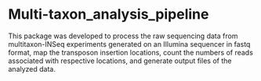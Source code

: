 # Multi-taxon_analysis_pipeline
This package was developed to process the raw sequencing data from multitaxon-INSeq experiments generated on an Illumina sequencer in fastq format, map the transposon insertion locations, count the numbers of reads associated with respective locations, and generate output files of the analyzed data.
